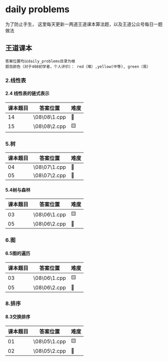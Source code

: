 # daily problems  
为了防止手生， 这里每天更新一两道王道课本算法题，以及王道公众号每日一题做法  
## 王道课本  
    答案位置均以daily_problems目录为根  
    题目颜色（对于408初学者，个人评价）： red（难）,yellow(中等), green（易）  
### 2.线性表  
#### 2.4 线性表的链式表示
|课本题目|答案位置|难度|  
|-|-|-|  
|14|\08\08\1.cpp| :green_heart: |
|15|\08\08\2.cpp| :yellow_square: |
### 5.树   
|课本题目|答案位置|难度|  
|-|-|-|  
|04|\08\07\1.cpp| :green_heart: |
|05|\08\07\2.cpp| :green_heart:  |
#### 5.4树与森林  
|课本题目|答案位置|难度|  
|-|-|-|  
|03|\08\06\1.cpp| :yellow_square: |
|05|\08\06\2.cpp| :red_circle:  |
### 6.图  
#### 6.5图的遍历  
|课本题目|答案位置|难度|  
|-|-|-|  
|03|\08\06\1.cpp| :yellow_square: |
|05|\08\06\2.cpp| :red_circle:  |
### 8.排序  
#### 8.3交换排序  
|课本题目|答案位置|难度|  
|-|-|-|  
|01|\08\05\1.cpp| :yellow_square: |
|02|\08\05\2.cpp| :green_heart: |